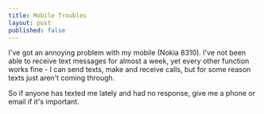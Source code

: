 ```yaml
---
title: Mobile Troubles
layout: post
published: false
---
```

I've got an annoying problem with my mobile (Nokia 8310). I've not been able to
receive text messages for almost a week, yet every other function works fine - I
can send texts, make and receive calls, but for some reason texts just aren't
coming through.

So if anyone has texted me lately and had no response, give me a phone or email
if it's important.
